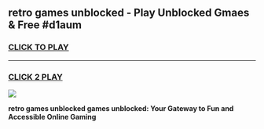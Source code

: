 
## retro games unblocked - Play Unblocked Gmaes & Free #d1aum
<h3>
<a href="https://news.freeplayer.one?title=retro_games_unblocked&ref=26F">CLICK TO PLAY</a></h3>
<hr>

<h3>
<a href="https://news.freeplayer.one?title=retro_games_unblocked&ref=26F">CLICK 2 PLAY</a>
  
</h3>

<a href="https://news.freeplayer.one?title=retro_games_unblocked&ref=26F/"><img src="https://clearcache.store/games.png"></a>


**retro games unblocked games unblocked: Your Gateway to Fun and Accessible Online Gaming**
